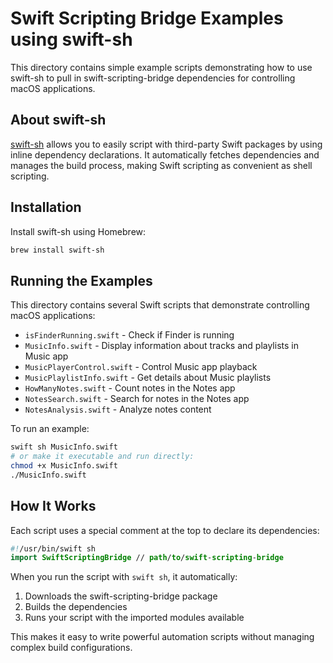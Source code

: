 # Swift Scripting Bridge Examples using swift-sh

This directory contains simple example scripts demonstrating how to use swift-sh
to pull in swift-scripting-bridge dependencies for controlling macOS applications.

## About swift-sh

[swift-sh](https://github.com/mxcl/swift-sh) allows you to easily script
with third-party Swift packages by using inline dependency declarations.
It automatically fetches dependencies and manages the build process,
making Swift scripting as convenient as shell scripting.

## Installation

Install swift-sh using Homebrew:

```bash
brew install swift-sh
```

## Running the Examples

This directory contains several Swift scripts that demonstrate controlling macOS applications:

- `isFinderRunning.swift` - Check if Finder is running
- `MusicInfo.swift` - Display information about tracks and playlists in Music app
- `MusicPlayerControl.swift` - Control Music app playback
- `MusicPlaylistInfo.swift` - Get details about Music playlists
- `HowManyNotes.swift` - Count notes in the Notes app
- `NotesSearch.swift` - Search for notes in the Notes app
- `NotesAnalysis.swift` - Analyze notes content

To run an example:

```bash
swift sh MusicInfo.swift
# or make it executable and run directly:
chmod +x MusicInfo.swift
./MusicInfo.swift
```

## How It Works

Each script uses a special comment at the top to declare its dependencies:

```swift
#!/usr/bin/swift sh
import SwiftScriptingBridge // path/to/swift-scripting-bridge
```

When you run the script with `swift sh`, it automatically:
1. Downloads the swift-scripting-bridge package
2. Builds the dependencies
3. Runs your script with the imported modules available

This makes it easy to write powerful automation scripts without managing complex build configurations.
